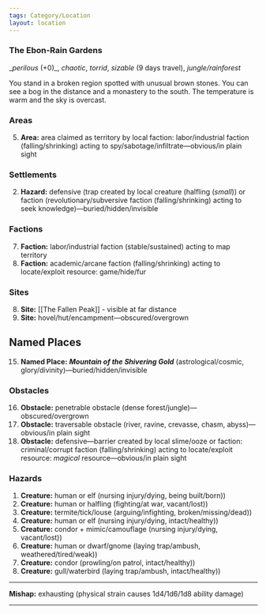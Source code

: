 ```yaml
---
tags: Category/Location
layout: location
---
```

### The Ebon-Rain Gardens

__perilous_ (+0)_, _chaotic_, _torrid_, _sizable_ (9 days travel), _jungle/rainforest_  

You stand in a broken region spotted with unusual brown stones.  You can see a bog in the distance and a monastery to the south.  The temperature is warm and the sky is overcast.
### Areas
5. **Area:** area claimed as territory by local faction: labor/industrial faction (falling/shrinking) acting to spy/sabotage/infiltrate—obvious/in plain sight  
### Settlements

2. **Hazard:** defensive (trap created by local creature (halfling (_small_)) or faction (revolutionary/subversive faction (falling/shrinking) acting to seek knowledge)—buried/hidden/invisible  
### Factions
7. **Faction:** labor/industrial faction (stable/sustained) acting to map territory  
17. **Faction:** academic/arcane faction (falling/shrinking) acting to locate/exploit resource: game/hide/fur  
### Sites
8. **Site:** [[The Fallen Peak]] - visible at far distance  
18. **Site:** hovel/hut/encampment—obscured/overgrown  

## Named Places

15. **Named Place:** **_Mountain of the Shivering Gold_** (astrological/cosmic, glory/divinity)—buried/hidden/invisible  

### Obstacles
16. **Obstacle:** penetrable obstacle (dense forest/jungle)—obscured/overgrown  
6. **Obstacle:** traversable obstacle (river, ravine, crevasse, chasm, abyss)—obvious/in plain sight  
10. **Obstacle:** defensive—barrier created by local slime/ooze or faction: criminal/corrupt faction (falling/shrinking) acting to locate/exploit resource: _magical_ resource—obvious/in plain sight  

### Hazards
1. **Creature:** human or elf (nursing injury/dying, being built/born))  
3. **Creature:** human or halfling (fighting/at war, vacant/lost))  
4. **Creature:** termite/tick/louse (arguing/infighting, broken/missing/dead))  
6. **Creature:** human or elf (nursing injury/dying, intact/healthy))  
9. **Creature:** condor + mimic/camouflage (nursing injury/dying, vacant/lost))  
11. **Creature:** human or dwarf/gnome (laying trap/ambush, weathered/tired/weak))  
12. **Creature:** condor (prowling/on patrol, intact/healthy))  
13. **Creature:** gull/waterbird (laying trap/ambush, intact/healthy))  
  

---

  
**Mishap:** exhausting (physical strain causes 1d4/1d6/1d8 ability damage)

---